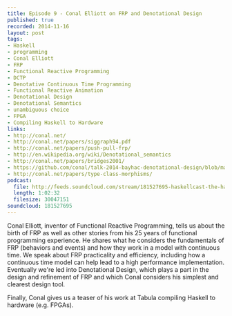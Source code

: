 ```yaml
--- 
title: Episode 9 - Conal Elliott on FRP and Denotational Design
published: true
recorded: 2014-11-16
layout: post
tags:
- Haskell
- programming
- Conal Elliott
- FRP
- Functional Reactive Programming
- DCTP
- Denotative Continuous Time Programming
- Functional Reactive Animation
- Denotational Design
- Denotational Semantics
- unambiguous choice
- FPGA
- Compiling Haskell to Hardware
links:
- http://conal.net/
- http://conal.net/papers/siggraph94.pdf
- http://conal.net/papers/push-pull-frp/
- http://en.wikipedia.org/wiki/Denotational_semantics
- http://conal.net/papers/bridges2001/
- https://github.com/conal/talk-2014-bayhac-denotational-design/blob/master/README.md
- http://conal.net/papers/type-class-morphisms/
podcast:
  file: http://feeds.soundcloud.com/stream/181527695-haskellcast-the-haskell-cast-9-conal.mp3
  length: 1:02:32
  filesize: 30047151
soundcloud: 181527695
---
```

Conal Elliott, inventor of Functional Reactive Programming, tells us about the birth of FRP as well as other stories from his 25 years of functional programming experience. He shares what he considers the fundamentals of FRP (behaviors and events) and how they work in a model with continuous time. We speak about FRP practicality and efficiency, including how a continuous time model can help lead to a high performance implementation. Eventually we're led into Denotational Design, which plays a part in the design and refinement of FRP and which Conal considers his simplest and clearest design tool.

Finally, Conal gives us a teaser of his work at Tabula compiling Haskell to hardware (e.g. FPGAs).
